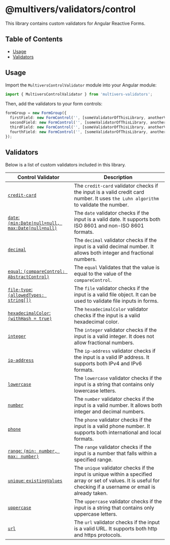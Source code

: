 # @multivers/validators/control

This library contains custom validators for Angular Reactive Forms.


## Table of Contents

- [Usage](#usage)
- [Validators](#validators)

## Usage

Import the `MultiversControlValidator` module into your Angular module:

```typescript
import { MultiversControlValidator } from 'multivers-validators';
```

Then, add the validators to your form controls:

```typescript
formGroup = new FormGroup({
  firstField: new FormControl('', [someValidatorOfThisLibrary, anotherValidatorOfThisLibrary, ]),
  secondField: new FormControl('', [someValidatorOfThisLibrary, anotherValidatorOfThisLibrary, ]),
  thirdField: new FormControl('', [someValidatorOfThisLibrary, anotherValidatorOfThisLibrary, ]),
  fourthField: new FormControl('', [someValidatorOfThisLibrary, anotherValidatorOfThisLibrary, ]),
});
```

## Validators

Below is a list of custom validators included in this library.


| Control Validator                                                    | Description                                                                                                                                                        |
|----------------------------------------------------------------------|--------------------------------------------------------------------------------------------------------------------------------------------------------------------|
| [`credit-card`](src/lib/credit-card)                                 | The `credit-card` validator checks if the input is a valid credit card number. It uses `the Luhn algorithm` to validate the number.                                |
| [`date`: `(min:Date\|null=null, max:Date\|null=null)`](src/lib/date) | The `date` validator checks if the input is a valid date. It supports both ISO 8601 and non-ISO 8601 formats.                                                      |
| [`decimal`](src/lib/decimal)                                         | The `decimal` validator checks if the input is a valid decimal number. It allows both integer and fractional numbers.                                              |
| [`equal`: `(compareControl: AbstractControl)`](src/lib/equal)        | The `equal` Validates that the value is equal to the value of the `compareControl`.                                                                                |
| [`file-type`: `(allowedTypes: string[])`](src/lib/file-type)         | The `file` validator checks if the input is a valid file object. It can be used to validate file inputs in forms.                                                  |
| [`hexadecimalColor`:`(withHash = true)`](src/lib/hexadecimal-color)  | The `hexadecimalColor` validator checks if the input is a valid hexadecimal color.                                                                                 |
| [`integer`](src/lib/integer)                                         | The `integer` validator checks if the input is a valid integer. It does not allow fractional numbers.                                                              |
| [`ip-address`](src/lib/ip-address)                                   | The `ip-address` validator checks if the input is a valid IP address. It supports both IPv4 and IPv6 formats.                                                      |
| [`lowercase`](src/lib/lowercase)                                     | The `lowercase` validator checks if the input is a string that contains only lowercase letters.                                                                    |
| [`number`](src/lib/number)                                           | The `number` validator checks if the input is a valid number. It allows both integer and decimal numbers.                                                          |
| [`phone`](src/lib/phone)                                             | The `phone` validator checks if the input is a valid phone number. It supports both international and local formats.                                               |
| [`range`: `(min: number, max: number)`](src/lib/range)               | The `range` validator checks if the input is a number that falls within a specified range.                                                                         |
| [`unique`: `existingValues`](src/lib/unique)                         | The `unique` validator checks if the input is unique within a specified array or set of values. It is useful for checking if a username or email is already taken. |
| [`uppercase`](src/lib/uppercase)                                     | The `uppercase` validator checks if the input is a string that contains only uppercase letters.                                                                    |
| [`url`](src/lib/url)                                                 | The `url` validator checks if the input is a valid URL. It supports both http and https protocols.                                                                 |

